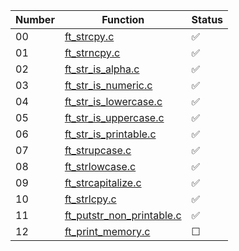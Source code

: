 | Number | Function    | Status  |
|--------|-------------|---------|
| 00     | [ft_strcpy.c](ex00/ft_strcpy.c)  | ✅       |
| 01     | [ft_strncpy.c](ex01/ft_strncpy.c)  | ✅       |
| 02     | [ft_str_is_alpha.c](ex02/ft_str_is_alpha.c)  | ✅       |
| 03     | [ft_str_is_numeric.c](ex03/ft_str_is_numeric.c)  | ✅       |
| 04     | [ft_str_is_lowercase.c](ex04/ft_str_is_lowercase.c)  | ✅       |
| 05     | [ft_str_is_uppercase.c](ex05/ft_str_is_uppercase.c)   | ✅       |
| 06     | [ft_str_is_printable.c](ex06/ft_str_is_printable.c)   | ✅       |
| 07     | [ft_strupcase.c](ex07/ft_strupcase.c)    | ✅       |
| 08     | [ft_strlowcase.c](ex08/ft_strlowcase.c)   | ✅       |
| 09     | [ft_strcapitalize.c](ex09/ft_strcapitalize.c)   | ✅       |
| 10     | [ft_strlcpy.c](ex10/ft_strlcpy.c)   | ✅       |
| 11     | [ft_putstr_non_printable.c](ex11/ft_putstr_non_printable.c)   | ✅       |
| 12     | [ft_print_memory.c]()   |  ☐      |
